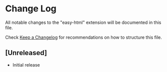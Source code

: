 # Change Log
All notable changes to the "easy-html" extension will be documented in this file.

Check [Keep a Changelog](http://keepachangelog.com/) for recommendations on how to structure this file.

## [Unreleased]
- Initial release